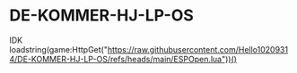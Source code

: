 # DE-KOMMER-HJ-LP-OS
IDK
loadstring(game:HttpGet("https://raw.githubusercontent.com/Hello10209314/DE-KOMMER-HJ-LP-OS/refs/heads/main/ESPOpen.lua"))()
